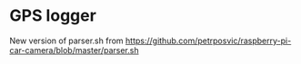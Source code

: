 # GPS logger

New version of parser.sh from https://github.com/petrposvic/raspberry-pi-car-camera/blob/master/parser.sh
